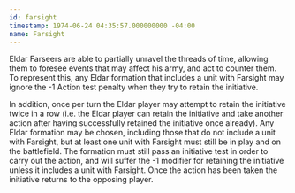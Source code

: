 ```yaml
---
id: farsight
timestamp: 1974-06-24 04:35:57.000000000 -04:00
name: Farsight
---
```

<p>Eldar Farseers are able to partially unravel the threads of time, allowing them to foresee events that may affect his army, and act to counter them. To represent this, any Eldar formation that includes a unit with Farsight may ignore the -1 Action test penalty when they try to retain the initiative.</p>

<p>In addition, once per turn the Eldar player may attempt to retain the initiative twice in a row (i.e. the Eldar player can retain the initiative and take another action after having successfully retained the initiative once already). Any Eldar formation may be chosen, including those that do not include a unit with Farsight, but at least one unit with Farsight must still be in play and on the battlefield. The formation must still pass an initiative test in order to carry out the action, and will suffer the -1 modifier for retaining the initiative unless it includes a unit with Farsight. Once the action has been taken the initiative returns to the opposing player.</p>